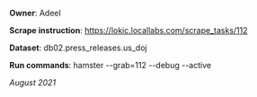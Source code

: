 **Owner**: Adeel
 
**Scrape instruction**: https://lokic.locallabs.com/scrape_tasks/112

**Dataset**: db02.press_releases.us_doj

**Run commands**: hamster --grab=112 --debug --active

_August 2021_
